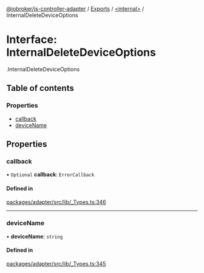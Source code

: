 [@iobroker/js-controller-adapter](../README.md) / [Exports](../modules.md) / [<internal\>](../modules/internal_.md) / InternalDeleteDeviceOptions

# Interface: InternalDeleteDeviceOptions

[<internal>](../modules/internal_.md).InternalDeleteDeviceOptions

## Table of contents

### Properties

- [callback](internal_.InternalDeleteDeviceOptions.md#callback)
- [deviceName](internal_.InternalDeleteDeviceOptions.md#devicename)

## Properties

### callback

• `Optional` **callback**: `ErrorCallback`

#### Defined in

[packages/adapter/src/lib/_Types.ts:346](https://github.com/ioBroker/ioBroker.js-controller/blob/56c41ba6/packages/adapter/src/lib/_Types.ts#L346)

___

### deviceName

• **deviceName**: `string`

#### Defined in

[packages/adapter/src/lib/_Types.ts:345](https://github.com/ioBroker/ioBroker.js-controller/blob/56c41ba6/packages/adapter/src/lib/_Types.ts#L345)
